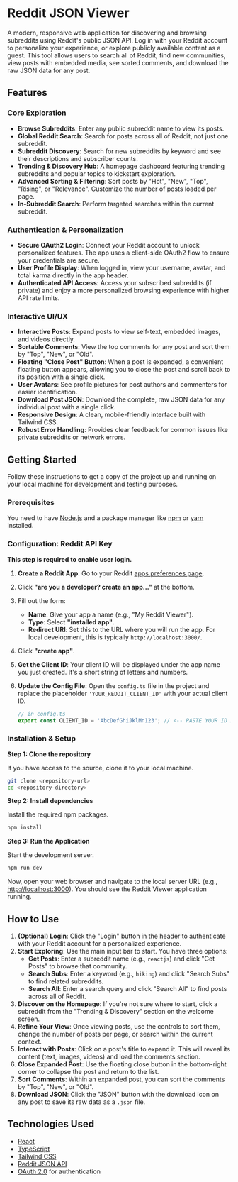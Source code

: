 # Reddit JSON Viewer

A modern, responsive web application for discovering and browsing subreddits using Reddit's public JSON API. Log in with your Reddit account to personalize your experience, or explore publicly available content as a guest. This tool allows users to search all of Reddit, find new communities, view posts with embedded media, see sorted comments, and download the raw JSON data for any post.

## Features

### Core Exploration
- **Browse Subreddits**: Enter any public subreddit name to view its posts.
- **Global Reddit Search**: Search for posts across all of Reddit, not just one subreddit.
- **Subreddit Discovery**: Search for new subreddits by keyword and see their descriptions and subscriber counts.
- **Trending & Discovery Hub**: A homepage dashboard featuring trending subreddits and popular topics to kickstart exploration.
- **Advanced Sorting & Filtering**: Sort posts by "Hot", "New", "Top", "Rising", or "Relevance". Customize the number of posts loaded per page.
- **In-Subreddit Search**: Perform targeted searches within the current subreddit.

### Authentication & Personalization
- **Secure OAuth2 Login**: Connect your Reddit account to unlock personalized features. The app uses a client-side OAuth2 flow to ensure your credentials are secure.
- **User Profile Display**: When logged in, view your username, avatar, and total karma directly in the app header.
- **Authenticated API Access**: Access your subscribed subreddits (if private) and enjoy a more personalized browsing experience with higher API rate limits.

### Interactive UI/UX
- **Interactive Posts**: Expand posts to view self-text, embedded images, and videos directly.
- **Sortable Comments**: View the top comments for any post and sort them by "Top", "New", or "Old".
- **Floating "Close Post" Button**: When a post is expanded, a convenient floating button appears, allowing you to close the post and scroll back to its position with a single click.
- **User Avatars**: See profile pictures for post authors and commenters for easier identification.
- **Download Post JSON**: Download the complete, raw JSON data for any individual post with a single click.
- **Responsive Design**: A clean, mobile-friendly interface built with Tailwind CSS.
- **Robust Error Handling**: Provides clear feedback for common issues like private subreddits or network errors.


## Getting Started

Follow these instructions to get a copy of the project up and running on your local machine for development and testing purposes.

### Prerequisites

You need to have [Node.js](https://nodejs.org/) and a package manager like [npm](https://www.npmjs.com/) or [yarn](https://yarnpkg.com/) installed.

### Configuration: Reddit API Key

**This step is required to enable user login.**

1.  **Create a Reddit App**: Go to your Reddit [apps preferences page](https://www.reddit.com/prefs/apps).
2.  Click **"are you a developer? create an app..."** at the bottom.
3.  Fill out the form:
    -   **Name**: Give your app a name (e.g., "My Reddit Viewer").
    -   **Type**: Select **"installed app"**.
    -   **Redirect URI**: Set this to the URL where you will run the app. For local development, this is typically `http://localhost:3000/`.
4.  Click **"create app"**.
5.  **Get the Client ID**: Your client ID will be displayed under the app name you just created. It's a short string of letters and numbers.
6.  **Update the Config File**: Open the `config.ts` file in the project and replace the placeholder `'YOUR_REDDIT_CLIENT_ID'` with your actual client ID.

    ```typescript
    // in config.ts
    export const CLIENT_ID = 'AbcDefGhiJklMn123'; // <-- PASTE YOUR ID HERE
    ```

### Installation & Setup

**Step 1: Clone the repository**

If you have access to the source, clone it to your local machine.

```bash
git clone <repository-url>
cd <repository-directory>
```

**Step 2: Install dependencies**

Install the required npm packages.

```bash
npm install
```

**Step 3: Run the Application**

Start the development server.

```bash
npm run dev
```

Now, open your web browser and navigate to the local server URL (e.g., [http://localhost:3000](http://localhost:3000)). You should see the Reddit Viewer application running.

## How to Use

1.  **(Optional) Login**: Click the "Login" button in the header to authenticate with your Reddit account for a personalized experience.
2.  **Start Exploring**: Use the main input bar to start. You have three options:
    -   **Get Posts**: Enter a subreddit name (e.g., `reactjs`) and click "Get Posts" to browse that community.
    -   **Search Subs**: Enter a keyword (e.g., `hiking`) and click "Search Subs" to find related subreddits.
    -   **Search All**: Enter a search query and click "Search All" to find posts across all of Reddit.
3.  **Discover on the Homepage**: If you're not sure where to start, click a subreddit from the "Trending & Discovery" section on the welcome screen.
4.  **Refine Your View**: Once viewing posts, use the controls to sort them, change the number of posts per page, or search within the current context.
5.  **Interact with Posts**: Click on a post's title to expand it. This will reveal its content (text, images, videos) and load the comments section.
6.  **Close Expanded Post**: Use the floating close button in the bottom-right corner to collapse the post and return to the list.
7.  **Sort Comments**: Within an expanded post, you can sort the comments by "Top", "New", or "Old".
8.  **Download JSON**: Click the "JSON" button with the download icon on any post to save its raw data as a `.json` file.


## Technologies Used

- [React](https://reactjs.org/)
- [TypeScript](https://www.typescriptlang.org/)
- [Tailwind CSS](https://tailwindcss.com/)
- [Reddit JSON API](https://www.reddit.com/dev/api/)
- [OAuth 2.0](https://github.com/reddit-archive/reddit/wiki/OAuth2) for authentication
